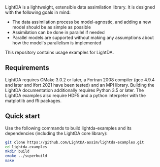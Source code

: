 LightDA is a lightweight, extensible data assimilation library. It is designed with the following goals in mind:

- The data assimilation process be model-agnostic, and adding a new model should be as simple as possible
- Assimilation can be done in parallel if needed
- Parallel models are supported without making any assumptions about how the model's parallelism is implemented

This repository contains usage examples for LightDA.

## Requirements

LightDA requires CMake 3.0.2 or later, a Fortran 2008 compiler (gcc 4.9.4 and later and ifort 2021 have been tested) and an MPI library. Building the LightDA documentation additionally requires Python 3.5 or later. The LightDA examples also require HDF5 and a python interpeter with the matplotlib and ffi packages.

## Quick start

Use the following commands to build lightda-examples and its dependencies (including the LightDA core library):
```bash
git clone https://github.com/LightDA-assim/lightda-examples.git
cd lightda-examples
mkdir build
cmake ../superbuild
make
```
